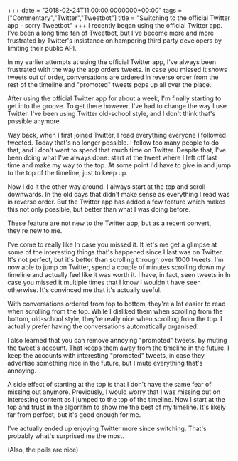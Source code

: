+++
date = "2018-02-24T11:00:00.0000000+00:00"
tags = ["Commentary","Twitter","Tweetbot"]
title = "Switching to the official Twitter app - sorry Tweetbot"
+++
I recently began using the official Twitter app. I've been a long time fan of Tweetbot, but I've become more and more frustrated by Twitter's insistance on hampering third party developers by limiting their public API.

In my earlier attempts at using the official Twitter app, I've always been frustrated with the way the app orders tweets. In case you missed it shows tweets out of order, conversations are ordered in reverse order from the rest of the timeline and "promoted" tweets pops up all over the place.

After using the official Twitter app for about a week, I'm finally starting to get into the groove. To get there however, I've had to change the way I use Twitter. I've been using Twitter old-school style, and I don't think that's possible anymore.

Way back, when I first joined Twitter, I read everything everyone I followed tweeted. Today that's no longer possible. I follow too many people to do that, and I don't want to spend that much time on Twitter. Despite that, I've been doing what I've always done: start at the tweet where I left off last time and make my way to the top. At some point I'd have to give in and jump to the top of the timeline, just to keep up.

Now I do it the other way around. I always start at the top and scroll downwards. In the old days that didn't make sense as everything I read was in reverse order. But the Twitter app has added a few feature which makes this not only possible, but better than what I was doing before.

These feature are not new to the Twitter app, but as a recent convert, they're new to me.

I've come to really like In case you missed it. It let's me get a glimpse at some of the interesting things that's happened since I last was on Twitter. It's not perfect, but it's better than scrolling through over 1000 tweets. I'm now able to jump on Twitter, spend a couple of minutes scrolling down my timeline and actually feel like it was worth it. I have, in fact, seen tweets in In case you missed it multiple times that I know I wouldn't have seen otherwise. It's convinced me that it's actually useful.

With conversations ordered from top to bottom, they're a lot easier to read when scrolling from the top. While I disliked them when scrolling from the bottom, old-school style, they're really nice when scrolling from the top. I actually prefer having the conversations automatically organised.

I also learned that you can remove annoying "promoted" tweets, by muting the tweet's account. That keeps them away from the timeline in the future. I keep the accounts with interesting "promoted" tweets, in case they advertise something nice in the future, but I mute everything that's annoying.

A side effect of starting at the top is that I don't have the same fear of missing out anymore. Previously, I would worry that I was missing out on interesting content as I jumped to the top of the timeline. Now I start at the top and trust in the algorithm to show me the best of my timeline. It's likely far from perfect, but it's good enough for me.

I've actually ended up enjoying Twitter more since switching. That's probably what's surprised me the most.

(Also, the polls are nice)